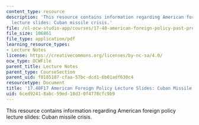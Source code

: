 ```yaml
---
content_type: resource
description: 'This resource contains information regarding American foreign policy
  lecture slides: Cuban missile crisis.'
file: /ol-ocw-studio-app/courses/17-40-american-foreign-policy-past-present-and-future-fall-2017/6ced92418abc59ed18d30f4778cfc9b9_MIT17_40F17_CubnMisileCris.pdf
file_size: 106861
file_type: application/pdf
learning_resource_types:
- Lecture Notes
license: https://creativecommons.org/licenses/by-nc-sa/4.0/
ocw_type: OCWFile
parent_title: Lecture Notes
parent_type: CourseSection
parent_uid: f0185187-cfaa-57bc-dcd1-6b01adf630c4
resourcetype: Document
title: '17.40F17 American Foreign Policy Lecture Slides: Cuban Missile Crisis'
uid: 6ced9241-8abc-59ed-18d3-0f4778cfc9b9
---
```

This resource contains information regarding American foreign policy lecture slides: Cuban missile crisis.